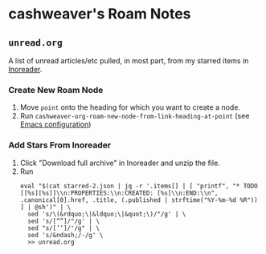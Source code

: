 # cashweaver's Roam Notes

## `unread.org`

A list of unread articles/etc pulled, in most part, from my starred items in [Inoreader](http://inoreader.com).

### Create New Roam Node

1. Move `point` onto the heading for which you want to create a node.
1. Run `cashweaver-org-roam-new-node-from-link-heading-at-point` (see [Emacs configuration](https://github.com/cashweaver/dotfiles/blob/main/config/doom/config.org))

### Add Stars From Inoreader

1. Click "Download full archive" in Inoreader and unzip the file.
1. Run 
    ```
    eval "$(cat starred-2.json | jq -r '.items[] | [ "printf", "* TODO [[%s][%s]]\\n:PROPERTIES:\\n:CREATED: [%s]\\n:END:\\n", .canonical[0].href, .title, (.published | strftime("%Y-%m-%d %R")) ] | @sh')" | \
      sed 's/\(&rdquo;\|&ldquo;\|&quot;\)/"/g' | \
      sed 's/[“”]/"/g' | \
      sed "s/[’‘]/'/g" | \
      sed 's/&ndash;/-/g' \
      >> unread.org
    ```
